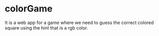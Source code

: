 # colorGame
It is a web app for a game where we need to guess the correct colored square using the hint that is a rgb color. 
